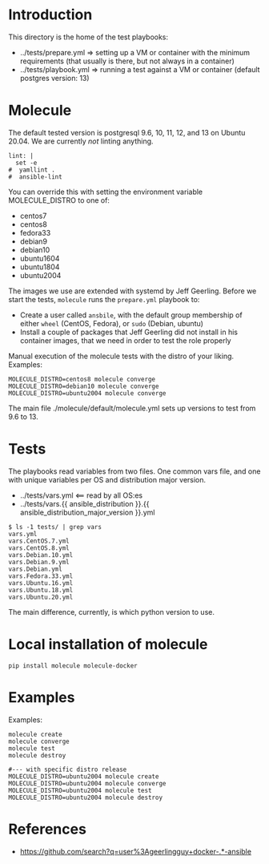 # Introduction

This directory is the home of the test playbooks:

* ../tests/prepare.yml => setting up a VM or container with the minimum requirements (that usually is there, but not always in a container)
* ../tests/playbook.yml => running a test against a VM or container (default postgres version: 13)

# Molecule

The default tested version is postgresql 9.6, 10, 11, 12, and 13 on Ubuntu 20.04. We are currently _not_ linting anything.

```
lint: |
  set -e
#  yamllint .
#  ansible-lint
```

You can override this with setting the environment variable MOLECULE_DISTRO to one of:

* centos7
* centos8
* fedora33
* debian9
* debian10
* ubuntu1604
* ubuntu1804
* ubuntu2004

The images we use are extended with systemd by Jeff Geerling. Before we start the tests, `molecule` runs the `prepare.yml` playbook to:

* Create a user called `ansbile`, with the default group membership of either `wheel` (CentOS, Fedora), or `sudo` (Debian, ubuntu)
* Install a couple of packages that Jeff Geerling did not install in his container images, that we need in order to test the role properly


Manual execution of the molecule tests with the distro of your liking. Examples:

```
MOLECULE_DISTRO=centos8 molecule converge
MOLECULE_DISTRO=debian10 molecule converge
MOLECULE_DISTRO=ubuntu2004 molecule converge
```

The main file ./molecule/default/molecule.yml sets up versions to test from 9.6 to 13.

# Tests

The playbooks read variables from two files. One common vars file, and one with unique variables per OS and distribution major version.

* ../tests/vars.yml <== read by all OS:es
* ../tests/vars.{{ ansible_distribution }}.{{ ansible_distribution_major_version }}.yml

```
$ ls -1 tests/ | grep vars
vars.yml
vars.CentOS.7.yml
vars.CentOS.8.yml
vars.Debian.10.yml
vars.Debian.9.yml
vars.Debian.yml
vars.Fedora.33.yml
vars.Ubuntu.16.yml
vars.Ubuntu.18.yml
vars.Ubuntu.20.yml
```

The main difference, currently, is which python version to use.

# Local installation of molecule

```
pip install molecule molecule-docker
```

# Examples

Examples:

```
molecule create
molecule converge
molecule test
molecule destroy

#--- with specific distro release
MOLECULE_DISTRO=ubuntu2004 molecule create
MOLECULE_DISTRO=ubuntu2004 molecule converge
MOLECULE_DISTRO=ubuntu2004 molecule test
MOLECULE_DISTRO=ubuntu2004 molecule destroy
```
# References

* https://github.com/search?q=user%3Ageerlingguy+docker-.*-ansible